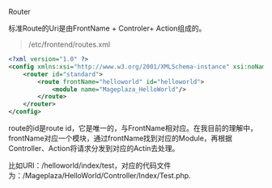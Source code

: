 Router

标准Route的Uri是由FrontName + Controler+ Action组成的。



> /etc/frontend/routes.xml

```xml
<?xml version="1.0" ?>
<config xmlns:xsi="http://www.w3.org/2001/XMLSchema-instance" xsi:noNamespaceSchemaLocation="urn:magento:framework:App/etc/routes.xsd">
    <router id="standard">
        <route frontName="helloworld" id="helloworld">
            <module name="Mageplaza_HelloWorld"/>
        </route>
    </router>
</config>
```

route的id是route id，它是唯一的，与FrontName相对应。在我目前的理解中，frontName对应一个模块，通过frontName找到对应的Module，再根据Controller、Action将请求分发到对应的Actin去处理。

比如URI：/helloworld/index/test，对应的代码文件为：/Mageplaza/HelloWorld/Controller/Index/Test.php.



